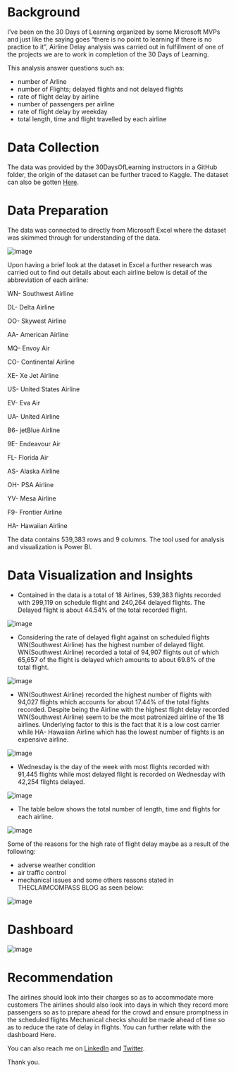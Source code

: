# Background 
I’ve been on the 30 Days of Learning organized by some Microsoft MVPs and just like the saying goes “there is no point to learning if there is no practice to it”, Airline Delay analysis was carried out in fulfillment of one of the projects we are to work in completion of the 30 Days of Learning.

This analysis answer questions such as:

* number of Arline
* number of Flights; delayed flights and not delayed flights
* rate of flight delay by airline
* number of passengers per airline
* rate of flight delay by weekday
* total length, time and flight travelled by each airline

# Data Collection

The data was provided by the 30DaysOfLearning instructors in a GitHub folder, the origin of the dataset can be further traced to Kaggle. The dataset can also be gotten [Here](https://www.kaggle.com/datasets/jimschacko/airlines-dataset-to-predict-a-delay).

# Data Preparation

The data was connected to directly from Microsoft Excel where the dataset was skimmed through for understanding of the data.

![image](https://user-images.githubusercontent.com/101842162/180246488-1816b7be-1a45-4f3c-8b12-80e4399a0c3e.png)

Upon having a brief look at the dataset in Excel a further research was carried out to find out details about each airline below is detail of the abbreviation of each airline:

WN- Southwest Airline

DL- Delta Airline

OO- Skywest Airline

AA- American Airline

MQ- Envoy Air

CO- Continental Airline

XE- Xe Jet Airline

US- United States Airline

EV- Eva Air

UA- United Airline

B6- jetBlue Airline

9E- Endeavour Air

FL- Florida Air

AS- Alaska Airline

OH- PSA Airline

YV- Mesa Airline

F9- Frontier Airline

HA- Hawaiian Airline

The data contains 539,383 rows and 9 columns. The tool used for analysis and visualization is Power BI.

# Data Visualization and Insights

* Contained in the data is a total of 18 Airlines, 539,383 flights recorded with 299,119 on schedule flight and 240,264 delayed flights. The Delayed flight is about 44.54% of the total recorded flight.

![image](https://user-images.githubusercontent.com/101842162/180246911-59d1adb7-1cb0-4892-8c1f-1b83ba422ca5.png)

* Considering the rate of delayed flight against on scheduled flights WN(Southwest Airline) has the highest number of delayed flight. WN(Southwest Airline) recorded a total of 94,907 flights out of which 65,657 of the flight is delayed which amounts to about 69.8% of the total flight.

![image](https://user-images.githubusercontent.com/101842162/180247076-2f1a65be-8cae-4aae-936f-a2563fae728e.png)

* WN(Southwest Airline) recorded the highest number of flights with 94,027 flights which accounts for about 17.44% of the total flights recorded. Despite being the Airline with the highest flight delay recorded WN(Southwest Airline) seem to be the most patronized airline of the 18 airlines. Underlying factor to this is the fact that it is a low cost carrier while HA- Hawaiian Airline which has the lowest number of flights is an expensive airline.

![image](https://user-images.githubusercontent.com/101842162/180247200-7858b5a9-7f1c-40d4-a33f-e1fa30d92de9.png)

* Wednesday is the day of the week with most flights recorded with 91,445 flights while most delayed flight is recorded on Wednesday with 42,254 flights delayed.

![image](https://user-images.githubusercontent.com/101842162/180247321-967f19a7-9678-45fe-9863-c240c39fe893.png)

* The table below shows the total number of length, time and flights for each airline.

![image](https://user-images.githubusercontent.com/101842162/180247447-6a654bab-9cc2-49bd-a8ca-ce2ff17bcddc.png)

Some of the reasons for the high rate of flight delay maybe as a result of the following:

* adverse weather condition
* air traffic control
* mechanical issues and some others reasons stated in THECLAIMCOMPASS BLOG as seen below:

![image](https://user-images.githubusercontent.com/101842162/180247625-741bfd72-9550-4a2f-a7df-913542726741.png)

# Dashboard

![image](https://user-images.githubusercontent.com/101842162/180247744-518f5f0c-2731-4962-9ed0-e7bc1dfef712.png)

# Recommendation

The airlines should look into their charges so as to accommodate more customers
The airlines should also look into days in which they record more passengers so as to prepare ahead for the crowd and ensure promptness in the scheduled flights
Mechanical checks should be made ahead of time so as to reduce the rate of delay in flights.
You can further relate with the dashboard Here.

You can also reach me on [LinkedIn](http://www.linkedin.com/in/oluwatobiloba-fatodu) and [Twitter](https://twitter.com/TobilobaKalos).

Thank you.




